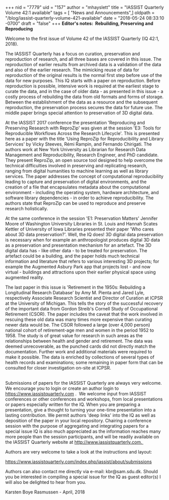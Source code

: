 +++
nid = "7779"
uid = "157"
author = "mhayslett"
title = "IASSIST Quarterly Volume 42:1 available"
tags = [ "News and Announcements",]
oldpath = "/blog/iassist-quarterly-volume-421-available"
date = "2018-05-24 08:33:10 -0700"
draft = "false"
+++
**Editor\'s notes:  Rebuilding, Preserving and Reproducing**

Welcome to the first issue of Volume 42 of the IASSIST Quarterly (IQ
42:1, 2018).

The IASSIST Quarterly has a focus on curation, preservation and
reproduction of research, and all three bases are covered in this issue.
The reproduction of earlier results from archived data is a validation
of the data and also of the earlier research. The mimicking reuse of
data for reproduction of the original results is the normal first step
before use of the data for new purposes. This IQ starts with a paper on
reproduction. Before reproduction is possible, intensive work is
required at the earliest stage to curate the data, and in the case of
older data - as presented in this issue - a costly process of rebuilding
the data from old formats and forms of storage. Between the
establishment of the data as a resource and the subsequent reproduction,
the preservation process secures the data for future use. The middle
paper brings special attention to preservation of 3D digital data.

At the IASSIST 2017 conference the presentation \'Reproducing and
Preserving Research with ReproZip\' was given at the session \'E3: Tools
for Reproducible Workflows Across the Research Lifecycle\'. This is
presented here as a paper with the title \'Using ReproZip for
Reproducibility and Library Services\' by Vicky Steeves, Rémi Rampin,
and Fernando Chirigati. The authors work at New York University as
Librarian for Research Data Management and Reproducibility, Research
Engineer, and PhD candidate. They present ReproZip, an open source tool
designed to help overcome the technical difficulties involved in
preserving and replicating research, ranging from digital humanities to
machine learning as well as library services. The paper addresses the
concept of computational reproducibility leading to capture and
preservation of digital environments, and the creation of a file that
encapsulates metadata about the computational environment - including
the operating system, hardware architecture, and software library
dependencies - in order to achieve reproducibility. The authors state
that ReproZip can be used to reproduce and preserve research
holistically.

At the same conference in the session \'E1: Preservation Matters\'
Jennifer Moore of Washington University Libraries in St. Louis and
Hannah Scates Kettler of University of Iowa Libraries presented their
paper \'Who cares about 3D data preservation?\'. Well, the IQ does! 3D
digital data preservation is necessary when for example an
anthropologist produces digital 3D data as a preservation and
presentation mechanism for an artefact. The 3D digital data has - like
other data - to be treated for preservation. The artefact could be a
building, and the paper holds much technical information and literature
that refers to various interesting 3D projects; for example the
Augmented Asbury Park app that projects lost - and now virtual -
buildings and attractions upon their earlier physical space using
augmented reality.

The last paper in this issue is \'Retirement in the 1950s: Rebuilding a
Longitudinal Research Database\' by Amy M. Pienta and Jared Lyle,
respectively Associate Research Scientist and Director of Curation at
ICPSR at the University of Michigan. This tells the story of the
successful recovery of the important data from Gordon Streib's Cornell
Study of Occupational Retirement (CSOR). The paper includes the caveat
that the work involved in rescuing these old data was many times more
expensive than curating newer data would be. The CSOR followed a large
(over 4,000 person) national cohort of retirement-age men and women in
the period 1952 to 1958. The study is of great value for research in
such areas as the relationships between health and gender and
retirement. The data was deemed unrecoverable, as the punched cards did
not directly match the documentation. Further work and additional
materials were required to make it possible. The data is enriched by
collections of several types of health records and examinations; some
remaining in paper form that can be consulted for closer investigation
on-site at ICPSR.                                            

Submissions of papers for the IASSIST Quarterly are always very welcome.
We encourage you to login or create an author login to
<https://www.iassistquarterly.com> .  We welcome input from IASSIST
conferences or other conferences and workshops, from local presentations
or papers especially written for the IQ. When you are preparing a
presentation, give a thought to turning your one-time presentation into
a lasting contribution. We permit authors \'deep links\' into the IQ as
well as deposition of the paper in your local repository. Chairing a
conference session with the purpose of aggregating and integrating
papers for a special issue IQ is also much appreciated as the
information reaches many more people than the session participants, and
will be readily available on the IASSIST Quarterly website at
http://www.iassistquarterly.com. 

Authors are very welcome to take a look at the instructions and layout:

<https://www.iassistquarterly.com/index.php/iassist/about/submissions>

Authors can also contact me directly via e-mail: kbr\@sam.sdu.dk. Should
you be interested in compiling a special issue for the IQ as guest
editor(s) I will also be delighted to hear from you.

Karsten Boye Rasmussen - April, 2018
